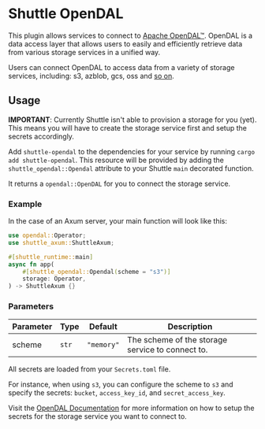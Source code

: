 # Shuttle OpenDAL

This plugin allows services to connect to [Apache OpenDAL™](https://github.com/apache/opendal). OpenDAL is a data access layer that allows users to easily and efficiently retrieve data from various storage services in a unified way.

Users can connect OpenDAL to access data from a variety of storage services, including: s3, azblob, gcs, oss and [so on](https://opendal.apache.org/docs/rust/opendal/services/index.html).

## Usage

**IMPORTANT**: Currently Shuttle isn't able to provision a storage for you (yet). This means you will have to create the storage service first and setup the secrets accordingly.

Add `shuttle-opendal` to the dependencies for your service by running `cargo add shuttle-opendal`.
This resource will be provided by adding the `shuttle_opendal::Opendal` attribute to your Shuttle `main` decorated function.

It returns a `opendal::OpenDAL` for you to connect the storage service.

### Example

In the case of an Axum server, your main function will look like this:

```rust
use opendal::Operator;
use shuttle_axum::ShuttleAxum;

#[shuttle_runtime::main]
async fn app(
    #[shuttle_opendal::Opendal(scheme = "s3")]
    storage: Operator,
) -> ShuttleAxum {}
```

### Parameters

| Parameter | Type  | Default    | Description                                      |
|-----------|-------|------------|--------------------------------------------------|
| scheme    | `str` | `"memory"` | The scheme of the storage service to connect to. |

All secrets are loaded from your `Secrets.toml` file. 

For instance, when using `s3`, you can configure the scheme to `s3` and specify the secrets: `bucket`, `access_key_id`, and `secret_access_key`.

Visit the [OpenDAL Documentation](https://opendal.apache.org/docs/rust/opendal/services/index.html) for more information on how to setup the secrets for the storage service you want to connect to.
